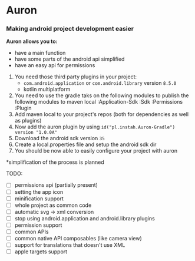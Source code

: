 # Auron
### Making android project development easier

**Auron allows you to:**
- have a main function
- have some parts of the android api simplified
- have an easy api for permissions

1. You need those third party plugins in your project:
   - `com.android.application` or `com.android.library` version `8.5.0`
   - kotlin multiplatform
2. You need to use the gradle taks on the following modules to publish the following modules to maven local
  :Application-Sdk :Sdk :Permissions :Plugin
3. Add maven local to your project's repos (both for dependencies as well as plugins)
4. Now add the auron plugin by using `id("pl.instah.Auron-Gradle") version "1.0.0A"`
5. Download the android sdk version `35`
6. Create a local.properties file and setup the android sdk dir
7. You should be now able to easily configure your project with auron

\*simplification of the process is planned

TODO:
- [ ] permissions api (partially present)
- [ ] setting the app icon
- [ ] minification support
- [ ] whole project as common code
- [ ] automatic svg -> xml conversion
- [ ] stop using android.application and android.library plugins
- [ ] permission support
- [ ] common APIs
- [ ] common native API composables (like camera view)
- [ ] support for translations that doesn't use XML
- [ ] apple targets support